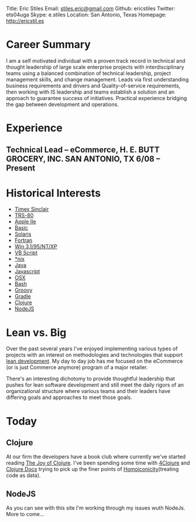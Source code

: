 Title: Eric Stiles
Email: stiles.eric@gmail.com
Github: ericstiles
Twitter: ets04uga
Skype: e.stiles
Location: San Antonio, Texas
Homepage: http://ericstil.es


# Career Summary

I am a self motivated individual with a proven track record in technical and thought leadership of large scale enterprise
projects with interdisciplinary teams using a balanced combination of technical leadership, project management skills,
and change management. Leads via first understanding business requirements and drivers and Quality-of-service
requirements, then working with IS leadership and teams establish a solution and an approach to guarantee success of
initiatives.  Practical experience bridging the gap between development and operations.

# Experience
## Technical Lead – eCommerce, H. E. BUTT GROCERY, INC. SAN ANTONIO, TX	6/08 – Present


# Historical Interests

 - [Timex Sinclair](http://en.wikipedia.org/wiki/Timex_Sinclair_1000)
 - [TRS-80](http://http://en.wikipedia.org/wiki/TRS-80)
 - [Apple IIe](http://en.wikipedia.org/wiki/Apple_IIe)
 - [Basic](http://en.wikipedia.org/wiki/BASIC)
 - [Solaris](http://en.wikipedia.org/wiki/Solaris_%28operating_system%29)
 - [Fortran](http://en.wikipedia.org/wiki/Fortran)
 - [Win 3.1/95/NT/XP](http://en.wikipedia.org/wiki/Windows_3.1x)
 - [VB Script](http://en.wikipedia.org/wiki/VBScript)
 - [*nix](http://en.wikipedia.org/wiki/Linux)
 - [Java](http://en.wikipedia.org/wiki/Java_%28programming_language%29)
 - [Javascript](http://en.wikipedia.org/wiki/JavaScript)
 - [OSX](http://en.wikipedia.org/wiki/OS_X)
 - [Bash](http://en.wikipedia.org/wiki/Bash_%28Unix_shell%29)
 - [Groovy](http://en.wikipedia.org/wiki/Groovy_%28programming_language%29)
 - [Gradle](http://en.wikipedia.org/wiki/Gradle)
 - [Clojure](http://en.wikipedia.org/wiki/Clojure)
 - [NodeJS](http://en.wikipedia.org/wiki/Nodejs)

# Lean vs. Big

Over the past several years I've enjoyed implementing various types of projects with an interest on
methodologies and technologies that support [lean development](http://en.wikipedia.org/wiki/Lean_software_development).
My day to day job has me focused on the eCommerce (or is just Commerce anymore) program of a major retailer.

There's an interesting dichotomy to provide thoughtful leadership that pushes for lean software development and still meet
the daily rigors of an organizational structure where various teams and their leaders have differing goals and
approaches to meet those goals.

# Today

## Clojure

At our firm the developers have a book club where currently we've started reading [The Joy of Clojure]().  I've been
spending some time with [4Clojure]() and [Clojure Docs]() trying to pick up the finer points of
[Homoiconicity](http://en.wikipedia.org/wiki/Homoiconicity)(treating code as data).

## NodeJS

As you can see with this site I'm working through my issues wuth NodeJs.  More to come...